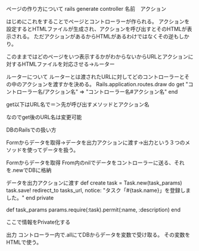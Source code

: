 ページの作り方について
rails generate controller 名前　アクション

はじめにこれをすることでページとコントローラーが作られる。
アクションを設定するとHTMLファイルが生成され、アクションを呼び出すとそのHTMLが表示される。
ただアクションがあるからHTMLがあるわけではなくその逆もしかり。


このままではどのページをいつ表示するかがわからないからURLとアクションに対するHTMLファイルを対応させる→ルーター


ルーターについて
ルーターとは渡されたURLに対してどのコントローラーとその中のアクションを渡すかを決める。
Rails.application.routes.draw do
  get "コントローラー名/アクション名" => "コントローラー名#アクション名"
end

get以下はURL名で＝＞先が呼び出すメソッドとアクション名

なのでget後のURL名は変更可能



DBのRailsでの扱い方

Formからデータを取得→データを出力アクションに渡す→出力という３つのメソッドを使ってデータを扱う。

Formからデータを取得
From内のnilでデータをコントローラーに送る、それを.newでDBに格納

データを出力アクションに渡す
 def create
    task = Task.new(task_params)
    task.save!
    redirect_to tasks_url, notice: "タスク「#{task.name}」を登録しました。"
  end
   private

  def task_params
    params.require(:task).permit(:name, :description)
  end
  
  ここで情報をPrivate化する
  
 出力
 コントローラー内で.allにてDBからデータを変数で受け取る。
 その変数をHTMLで使う。
 



